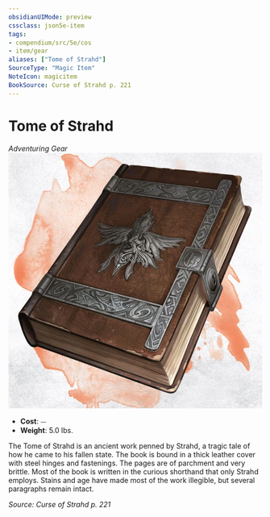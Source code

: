 ```yaml
---
obsidianUIMode: preview
cssclass: json5e-item
tags:
- compendium/src/5e/cos
- item/gear
aliases: ["Tome of Strahd"]
SourceType: "Magic Item"
NoteIcon: magicitem
BookSource: Curse of Strahd p. 221
---
```

# Tome of Strahd
*Adventuring Gear*  
![](https://raw.githubusercontent.com/5etools-mirror-2/5etools-img/main/items/CoS/Tome%20of%20Strahd.webp#right)  

- **Cost**: ⏤
- **Weight**: 5.0 lbs.

The Tome of Strahd is an ancient work penned by Strahd, a tragic tale of how he came to his fallen state. The book is bound in a thick leather cover with steel hinges and fastenings. The pages are of parchment and very brittle. Most of the book is written in the curious shorthand that only Strahd employs. Stains and age have made most of the work illegible, but several paragraphs remain intact.

*Source: Curse of Strahd p. 221*